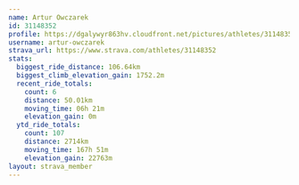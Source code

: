 ```yaml
---
name: Artur Owczarek
id: 31148352
profile: https://dgalywyr863hv.cloudfront.net/pictures/athletes/31148352/15906846/1/large.jpg
username: artur-owczarek
strava_url: https://www.strava.com/athletes/31148352
stats:
  biggest_ride_distance: 106.64km
  biggest_climb_elevation_gain: 1752.2m
  recent_ride_totals:
    count: 6
    distance: 50.01km
    moving_time: 06h 21m
    elevation_gain: 0m
  ytd_ride_totals:
    count: 107
    distance: 2714km
    moving_time: 167h 51m
    elevation_gain: 22763m
layout: strava_member
--- 
```

